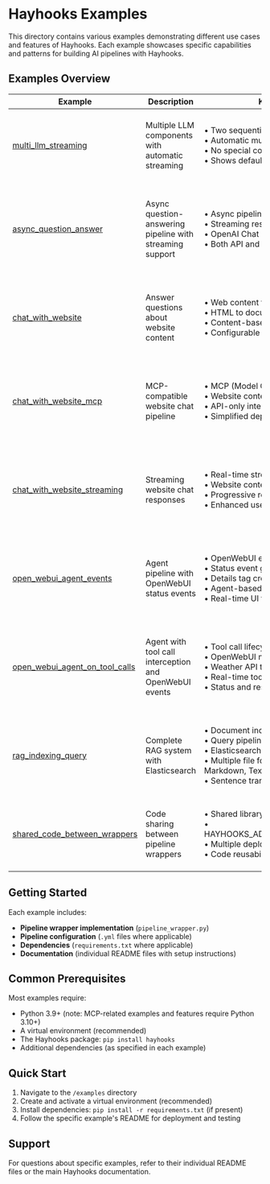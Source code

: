 # Hayhooks Examples

This directory contains various examples demonstrating different use cases and features of Hayhooks. Each example showcases specific capabilities and patterns for building AI pipelines with Hayhooks.

## Examples Overview

| Example | Description | Key Features | Use Case |
|---------|-------------|--------------|----------|
| [multi_llm_streaming](./pipeline_wrappers/multi_llm_streaming/) | Multiple LLM components with automatic streaming | • Two sequential LLMs<br/>• Automatic multi-component streaming<br/>• No special configuration needed<br/>• Shows default streaming behavior | Demonstrating how hayhooks automatically streams from all components in a pipeline |
| [async_question_answer](./pipeline_wrappers/async_question_answer/) | Async question-answering pipeline with streaming support | • Async pipeline execution<br/>• Streaming responses<br/>• OpenAI Chat Generator<br/>• Both API and chat completion interfaces | Building conversational AI systems that need async processing and real-time streaming responses |
| [chat_with_website](./pipeline_wrappers/chat_with_website/) | Answer questions about website content | • Web content fetching<br/>• HTML to document conversion<br/>• Content-based Q&A<br/>• Configurable URLs | Creating AI assistants that can answer questions about specific websites or web-based documentation |
| [chat_with_website_mcp](./pipeline_wrappers/chat_with_website_mcp/) | MCP-compatible website chat pipeline | • MCP (Model Context Protocol) support<br/>• Website content analysis<br/>• API-only interface<br/>• Simplified deployment | Integrating website analysis capabilities into MCP-compatible AI systems and tools |
| [chat_with_website_streaming](./pipeline_wrappers/chat_with_website_streaming/) | Streaming website chat responses | • Real-time streaming<br/>• Website content processing<br/>• Progressive response generation<br/>• Enhanced user experience | Building responsive web applications that provide real-time AI responses about website content |
| [open_webui_agent_events](./pipeline_wrappers/open_webui_agent_events/) | Agent pipeline with OpenWebUI status events | • OpenWebUI event integration<br/>• Status event generation<br/>• Details tag creation<br/>• Agent-based responses<br/>• Real-time UI feedback | Creating interactive AI agents with rich status updates and progress indicators in OpenWebUI |
| [open_webui_agent_on_tool_calls](./pipeline_wrappers/open_webui_agent_on_tool_calls/) | Agent with tool call interception and OpenWebUI events | • Tool call lifecycle hooks<br/>• OpenWebUI notifications<br/>• Weather API tool integration<br/>• Real-time tool execution feedback<br/>• Status and result tracking | Building agents that provide detailed feedback about tool execution with rich UI interactions |
| [rag_indexing_query](./rag_indexing_query/) | Complete RAG system with Elasticsearch | • Document indexing pipeline<br/>• Query pipeline<br/>• Elasticsearch integration<br/>• Multiple file format support (PDF, Markdown, Text)<br/>• Sentence transformers embeddings | Implementing production-ready RAG systems for document search and knowledge retrieval |
| [shared_code_between_wrappers](./shared_code_between_wrappers/) | Code sharing between pipeline wrappers | • Shared library imports<br/>• HAYHOOKS_ADDITIONAL_PYTHON_PATH<br/>• Multiple deployment strategies<br/>• Code reusability | Organizing complex projects with multiple pipelines that share common functionality |

## Getting Started

Each example includes:

- **Pipeline wrapper implementation** (`pipeline_wrapper.py`)
- **Pipeline configuration** (`.yml` files where applicable)
- **Dependencies** (`requirements.txt` where applicable)
- **Documentation** (individual README files with setup instructions)

## Common Prerequisites

Most examples require:

- Python 3.9+ (note: MCP-related examples and features require Python 3.10+)
- A virtual environment (recommended)
- The Hayhooks package: `pip install hayhooks`
- Additional dependencies (as specified in each example)

## Quick Start

1. Navigate to the `/examples` directory
2. Create and activate a virtual environment (recommended)
3. Install dependencies: `pip install -r requirements.txt` (if present)
4. Follow the specific example's README for deployment and testing

## Support

For questions about specific examples, refer to their individual README files or the main Hayhooks documentation.
